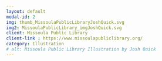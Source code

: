 ```yaml
---
layout: default
modal-id: 2
img: thumb_MissoulaPublicLibraryJoshQuick.svg
img2: MissoulaPublicLibrary_imgJoshQuick.svg
client: Missoula Public Library
client-link : https://www.missoulapubliclibrary.org/
category: Illustration
# alt: Missoula Public Library Illustration by Josh Quick
---
```


